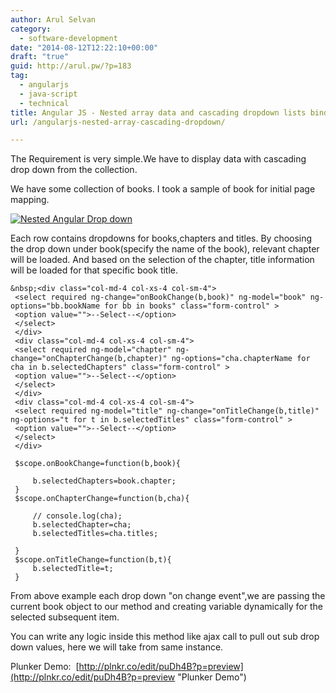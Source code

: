 ```yaml
---
author: Arul Selvan
category:
  - software-development
date: "2014-08-12T12:22:10+00:00"
draft: "true"
guid: http://arul.pw/?p=183
tag:
  - angularjs
  - java-script
  - technical
title: Angular JS - Nested array data and cascading dropdown lists binding
url: /angularjs-nested-array-cascading-dropdown/

---
```

The Requirement is very simple.We have to display data with cascading drop down from the collection.

We have some collection of books. I took a sample of book for initial page mapping.

[![Nested Angular Drop down](/wp-content/uploads/2014/08/NestedAngularDropdownlst-1024x279.png)](http://arul.pw/wp-content/uploads/2014/08/NestedAngularDropdownlst.png)

Each row contains dropdowns for books,chapters and titles. By choosing the drop down under book(specify the name of the book), relevant chapter will be loaded. And based on the selection of the chapter, title information will be loaded for that specific book title.

```xhtml
&nbsp;<div class="col-md-4 col-xs-4 col-sm-4">
 <select required ng-change="onBookChange(b,book)" ng-model="book" ng-options="bb.bookName for bb in books" class="form-control" >
 <option value="">--Select--</option>
 </select>
 </div>
 <div class="col-md-4 col-xs-4 col-sm-4">
 <select required ng-model="chapter" ng-change="onChapterChange(b,chapter)" ng-options="cha.chapterName for cha in b.selectedChapters" class="form-control" >
 <option value="">--Select--</option>
 </select>
 </div>
 <div class="col-md-4 col-xs-4 col-sm-4">
 <select required ng-model="title" ng-change="onTitleChange(b,title)" ng-options="t for t in b.selectedTitles" class="form-control" >
 <option value="">--Select--</option>
 </select>
 </div>

```

```
 $scope.onBookChange=function(b,book){

     b.selectedChapters=book.chapter;
 }
 $scope.onChapterChange=function(b,cha){

     // console.log(cha);
     b.selectedChapter=cha;
     b.selectedTitles=cha.titles;

 }
 $scope.onTitleChange=function(b,t){
     b.selectedTitle=t;
 }

```

From above example each drop down "on change event",we are passing the current book object to our method and creating variable dynamically for the selected subsequent item.

You can write any logic inside this method like ajax call to pull out sub drop down values, here we will take from same instance.

Plunker Demo:  [http://plnkr.co/edit/puDh4B?p=preview](http://plnkr.co/edit/puDh4B?p=preview "Plunker Demo")
